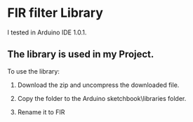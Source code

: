 FIR filter Library
==========================


I tested in Arduino IDE 1.0.1.

The library is used in my Project.
--------------------------------------------------------------------------------
To use the library:

1. Download the zip and uncompress the downloaded file. 

2. Copy the folder to the Arduino sketchbook\libraries folder.

3. Rename it to FIR
